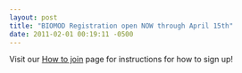 ```yaml
---
layout: post
title: "BIOMOD Registration open NOW through April 15th"
date: 2011-02-01 00:19:11 -0500
---
```


Visit our <a href="/how-join">How to join</a> page for instructions for how to sign up!

